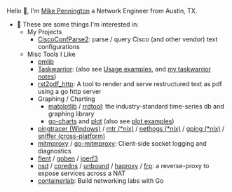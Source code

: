 
<!--
**mpenning/mpenning** is a ✨ _special_ ✨ repository because its `README.md` (this file) appears on your GitHub profile.

Here are some ideas to get you started:

- 🔭 I’m currently working on ...
- 🌱 I’m currently learning ...
- 👯 I’m looking to collaborate on ...
- 🤔 I’m looking for help with ...
- 💬 Ask me about ...
- 📫 How to reach me: ...
- 😄 Pronouns: ...
- ⚡ Fun fact: ...
-->
Hello 👋, I'm [Mike Pennington][1] a Network Engineer from Austin, TX.

- 💬 These are some things I'm interested in:
  - My Projects
    - [CiscoConfParse2][4]: parse / query Cisco (and other vendor) text configurations 
  - Misc Tools I Like
    - [pmlib][26]
    - [Taskwarrior][2]: (also see [Usage examples][3], and [my taskwarrior notes][5])
    - [rst2pdf_http][6]: A tool to render and serve restructured text as pdf using a go http server
    - Graphing / Charting
      - [matplotlib][20] / [rrdtool][19]: the industry-standard time-series db and graphing library
      - [go-charts][16] and [plot][15] (also see [plot examples][17])  
    - [pingtracer (Windows)][7] / [mtr (*nix)][8] / [nethogs (*nix)][9] / [gping (*nix)][10] / [sniffer (cross-platform)][11]
    - [mitmproxy][21] / [go-mitmproxy][13]: Client-side socket logging and diagnostics
    - [flent][27] / [goben][14] / [iperf3][18]
    - [nsd][24] / [coredns][13] / [unbound][23] / [haproxy][25] / [frp][12]: a reverse-proxy to expose services across a NAT
    - [containerlab][22]: Build networking labs with Go
    
[1]: http://pennington.net
[2]: https://github.com/GothenburgBitFactory/taskwarrior
[3]: https://taskwarrior.org/docs/examples/
[4]: https://github.com/mpenning/ciscoconfparse2/
[5]: https://github.com/mpenning/taskwarrior_notes
[6]: https://github.com/mpenning/rst2pdf_http
[7]: https://github.com/bp2008/pingtracer
[8]: https://github.com/traviscross/mtr
[9]: https://github.com/raboof/nethogs
[10]: https://github.com/orf/gping
[11]: https://github.com/chenjiandongx/sniffer
[12]: https://github.com/fatedier/frp
[13]: https://github.com/coredns/coredns
[13]: https://github.com/lqqyt2423/go-mitmproxy
[14]: https://github.com/udhos/goben
[15]: https://github.com/gonum/plot
[16]: https://github.com/go-echarts/go-echarts
[17]: https://github.com/gonum/plot/wiki/Example-plots
[18]: https://github.com/esnet/iperf
[19]: https://github.com/oetiker/rrdtool-1.x
[20]: https://github.com/matplotlib/matplotlib
[21]: https://github.com/mitmproxy/mitmproxy
[22]: https://github.com/srl-labs/containerlab/tree/main
[23]: https://github.com/NLnetLabs/unbound
[24]: https://github.com/NLnetLabs/nsd
[25]: http://www.haproxy.org/
[26]: https://github.com/mpenning/pmlib
[27]: https://github.com/tohojo/flent
